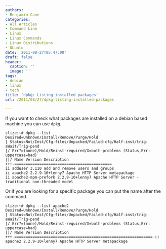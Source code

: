 ```yaml
---
authors:
- Benjamin Cane
categories:
- All Articles
- Command Line
- Linux
- Linux Commands
- Linux Distributions
- Ubuntu
date: '2011-08-27T05:47:00'
draft: false
header:
  caption: ''
  image: ''
tags:
- debian
- linux
- tech
title: 'dpkg: Listing installed packages'
url: /2011/08/27/dpkg-listing-installed-packages

---
```


If you want to check what packages are installed on a debian based machine you can use `dpkg`.

    slize:~# dpkg --list  
    Desired=Unknown/Install/Remove/Purge/Hold  
    | Status=Not/Inst/Cfg-files/Unpacked/Failed-cfg/Half-inst/trig-aWait/Trig-pend  
    |/ Err?=(none)/Hold/Reinst-required/X=both-problems (Status,Err: uppercase=bad)  
    ||/ Name Version Description  
    +++-===========================================  
    ii adduser 3.110 add and remove users and groups  
    ii apache2 2.2.9-10+lenny7 Apache HTTP Server metapackage  
    ii apache2-mpm-prefork 2.2.9-10+lenny7 Apache HTTP Server - traditional non-threaded model

Or if you are looking for a specific package you can put the name after the command.

    slize:~# dpkg --list apache2  
    Desired=Unknown/Install/Remove/Purge/Hold  
    | Status=Not/Inst/Cfg-files/Unpacked/Failed-cfg/Half-inst/trig-aWait/Trig-pend  
    |/ Err?=(none)/Hold/Reinst-required/X=both-problems (Status,Err: uppercase=bad)  
    ||/ Name Version Description  
    +++-=============================================================-ii  
    apache2 2.2.9-10+lenny7 Apache HTTP Server metapackage
